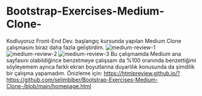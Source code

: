 # Bootstrap-Exercises-Medium-Clone-
Kodluyoruz Front-End Dev. başlangıç kursunda yapılan Medium Clone çalışmasını biraz daha fazla geliştirdim.
![medium-review-1](https://user-images.githubusercontent.com/117529414/218276582-512557c5-c38c-497d-ac39-026b87585c08.jpeg)
![medium-review-2](https://user-images.githubusercontent.com/117529414/218276586-7b91e46e-bd5c-471f-a452-fe20e9bc9d8f.jpeg)
![medium-review-3](https://user-images.githubusercontent.com/117529414/218276590-f9ef7d5e-2273-4cd2-9dd4-3efb587e1d37.jpeg)
Bu çalışmamda Medium ana sayfasını olabildiğince benzetmeye çalışsam da %100 oranında benzettiğimi söyleyemem ayrıca farklı ekran boyutlarına duyarlılık konusunda da şimdilik bir çalışma yapamadım.
Önizleme için: https://htmlpreview.github.io/?https://github.com/selimbiber/Bootstrap-Exercises-Medium-Clone-/blob/main/homepage.html

